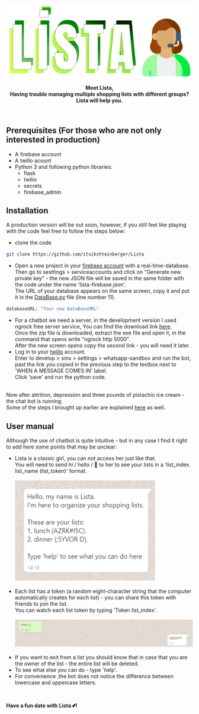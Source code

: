 ![](https://github.com/itsikshteinberger/Lista/blob/master/Lista/Media/logo.png) <br/> 
<p align="center">
    <b>Meet Lista,<br/> Having trouble managing multiple shopping lists with different groups? Lista will help you.</b>
</p>
<br/>

## Prerequisites (For those who are not only interested in production)
- A firebase account
- A twillo acount
- Python 3 and following python libraries:
    - flask
    - twilio
    - secrets
    - firebase_admin

## Installation
A production version will be out soon, however, if you still feel like playing with the code feel free to follow the steps below:<br/>
* clone the code
```bash
git clone https://github.com/itsikshteinberger/Lista
```
* Open a new project in your [firebase account](https://console.firebase.google.com/) with a real-time-database. <br/>
Then go to sesttings > serviceaccounts and click on "Generate new private key" - the new JSON file will be saved in the same folder with the code under the name 'lista-firebase.json'. <br/>The URL of your database appears on the same screen, copy it and put it in the [DataBase.py](https://github.com/itsikshteinberger/Lista/blob/master/Lista/DataBase.py) file (line number 11). 
```python
databaseURL: "Your new DataBaseURL"
```
* For a chatbot we need a server, in the development version I used ngrock free server service, You can find the download link [here](https://ngrok.com/download). 
<br/>Once the zip file is downloaded, extract the exe file and open it, in the command that opens write "ngrock http 5000". 
<br/>After the new screen opens copy the second link - you will need it later.
* Log in to your [twillo](https://console.twilio.com/) account. <br/>
Enter to develop > sms > settings > whatsapp-sandbox and run the bot, past the link you copied in the previous step to the textbox next to 'WHEN A MESSAGE COMES IN' label.
<br/> Click 'save' and run the python code.

<br/>Now after attrition, depression and three pounds of pistachio ice cream - the chat bot is running.
<br/>Some of the steps I brought up earlier are explained [here](https://www.twilio.com/blog/build-a-whatsapp-chatbot-with-python-flask-and-twilio) as well.

## User manual
Although the use of chatbot is quite intuitive - but in any case I find it right to add here some points that may be unclear:
* Lista is a classic girl, you can not access her just like that.
<br/> You will need to send hi / hello / :wave: to her to see your lists in a 'list_index. list_name (list_token)' format. <br/><br/>
![](https://github.com/itsikshteinberger/Lista/blob/master/Lista/Media/screen1.png)<br/><br/>
* Each list has a token (a random eight-character string that the computer automatically creates for each list) - you can share this token with friends to join the list.
<br/>You can watch each list token by typing 'Token list_index'.<br/><br/>
![](https://github.com/itsikshteinberger/Lista/blob/master/Lista/Media/screen2.png)<br/><br/>
* If you want to exit from a list you should know that in case that you are the owner of the list - the entire list will be deleted.
* To see what else you can do - type 'help'.
* For convenience ,the bot does not notice the difference between lowercase and uppercase letters.

<br/>

__Have a fun date with Lista :two_hearts:!__

